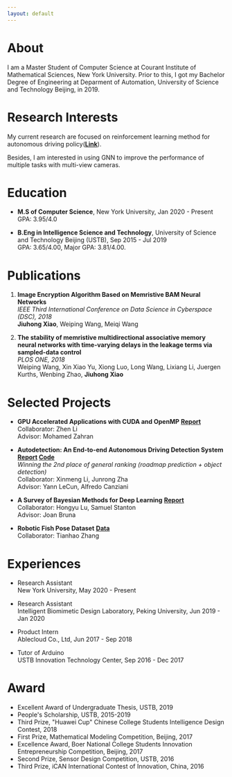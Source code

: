 ```yaml
---
layout: default
---
```


# About		

I am a Master Student of Computer Science at Courant Institute of Mathematical Sciences, New York University. Prior to this, I got my Bachelor Degree of Engineering at Deparment of Automation, University of Science and Technology Beijing, in 2019.

# Research Interests

My current research are focused on reinforcement learning method for autonomous driving policy(**[Link](https://github.com/Atcold/pytorch-PPUU)**).

Besides, I am interested in using GNN to improve the performance of multiple tasks with multi-view cameras. 

# Education

* **M.S of Computer Science**, New York University, Jan 2020 - Present
    GPA: 3.95/4.0

* **B.Eng in Intelligence Science and Technology**, University of Science and Technology Beijing (USTB), Sep 2015 - Jul 2019   
    GPA: 3.65/4.00, Major GPA: 3.81/4.00.

# Publications

1. **Image Encryption Algorithm Based on Memristive BAM Neural Networks**  
    *IEEE Third International Conference on Data Science in Cyberspace (DSC), 2018*   
    **Jiuhong Xiao**, Weiping Wang, Meiqi Wang    

2. **The stability of memristive multidirectional associative memory neural networks with time-varying delays in the leakage terms via sampled-data control**   
    *PLOS ONE, 2018*   
    Weiping Wang, Xin Xiao Yu, Xiong Luo, Long Wang, Lixiang Li, Juergen Kurths, Wenbing Zhao, **Jiuhong Xiao**  

# Selected Projects
* **GPU Accelerated Applications with CUDA and OpenMP**    **[Report](proj1.pdf)**  
    Collaborator: Zhen Li   
    Advisor: Mohamed Zahran
    
* **Autodetection: An End-to-end Autonomous Driving Detection System**    **[Report](Autodetection.pdf)    [Code](https://github.com/xjh19971/Autodetection)**  
    *Winning the 2nd place of general ranking (roadmap prediction + object detection)*  
    Collaborator: Xinmeng Li, Junrong Zha   
    Advisor: Yann LeCun, Alfredo Canziani

* **A Survey of Bayesian Methods for Deep Learning**    **[Report](csci_3003_bayesian_neural_nets.pdf)**   
    Collaborator: Hongyu Lu, Samuel Stanton   
    Advisor: Joan Bruna
    
* **Robotic Fish Pose Dataset**    **[Data](https://github.com/xjh19971/Robotic-Fish-Pose-Dataset)**  
    Collaborator: Tianhao Zhang
    
# Experiences

* Research Assistant  
    New York University, May 2020 - Present

* Research Assistant  
    Intelligent Biomimetic Design Laboratory, Peking University, Jun 2019 - Jan 2020

* Product Intern  
    Ablecloud Co., Ltd, Jun 2017 - Sep 2018
    
* Tutor of Arduino  
    USTB Innovation Technology Center, Sep 2016 - Dec 2017

# Award

* Excellent Award of Undergraduate Thesis, USTB, 2019
* People's Scholarship, USTB, 2015-2019
* Third Prize, "Huawei Cup" Chinese College Students Intelligence Design Contest, 2018
* First Prize, Mathematical Modeling Competition, Beijing, 2017
* Excellence Award, Boer National College Students Innovation Entrepreneurship Competition, Beijing, 2017
* Second Prize, Sensor Design Competition, USTB, 2016
* Third Prize, iCAN International Contest of Innovation, China, 2016